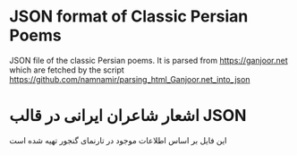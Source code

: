 # JSON format of Classic Persian Poems

JSON file of the classic Persian poems. It is parsed from https://ganjoor.net which are fetched by the script https://github.com/namnamir/parsing_html_Ganjoor.net_into_json

# اشعار شاعران ایرانی در قالب JSON

این فایل بر اساس اطلاعات موجود در تارنمای گنجور تهیه شده است
